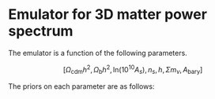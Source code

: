 # Emulator for 3D matter power spectrum

<p align="justify">
	The emulator is a function of the following parameters. 
</p>

$$
\left[\Omega_{\textrm{cdm}}h^{2},\,\Omega_{\textrm{b}}h^{2},\,\textrm{ln}\left(10^{10}A_{s}\right),\,n_{s},\,h,\,\Sigma m_{\nu},\,A_{\textrm{bary}}\right]
$$

<p align="justify">
	The priors on each parameter are as follows:
</p>



